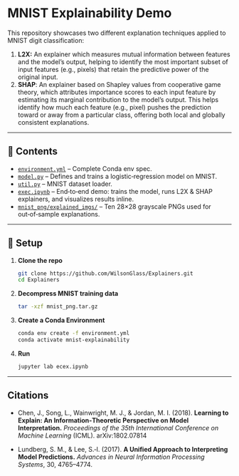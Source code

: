 # MNIST Explainability Demo

This repository showcases two different explanation techniques applied to MNIST digit classification:

1. **L2X:** An explainer which measures mutual information between features and the model’s output, helping to 
identify the most important subset of input features (e.g., pixels) that retain the predictive power of the original input.
2. **SHAP**: An explainer based on Shapley values from cooperative game theory, which attributes importance scores
to each input feature by estimating its marginal contribution to the model’s output. This helps identify how much each feature (e.g., pixel) pushes the prediction toward or away from a particular class, offering both local and globally consistent explanations.

----

## 📝 Contents

- [`environment.yml`](#setup-environment) – Complete Conda env spec.  
- [`model.py`](#model-definition) – Defines and trains a logistic‑regression model on MNIST.  
- [`util.py`](#data-utilities) – MNIST dataset loader.  
- [`exec.ipynb`](#notebook-demo) – End‑to‑end demo: trains the model, runs L2X & SHAP explainers, and visualizes results inline.  
- [`mnist_png/explained_imgs/`](#example-images) – Ten 28×28 grayscale PNGs used for out‑of‑sample explanations.  

---

## 🚀 Setup

1. **Clone the repo**  
   ```bash
   git clone https://github.com/WilsonGlass/Explainers.git
   cd Explainers

2. **Decompress MNIST training data**
    ```bash
   tar -xzf mnist_png.tar.gz

3. **Create a Conda Environment**
    ```bash
    conda env create -f environment.yml
    conda activate mnist-explainability

4. **Run**
    ```bash
   jupyter lab ecex.ipynb

----
   
## Citations
- Chen, J., Song, L., Wainwright, M. J., & Jordan, M. I. (2018). **Learning to Explain: An Information‐Theoretic Perspective on Model Interpretation.** *Proceedings of the 35th International Conference on Machine Learning* (ICML). arXiv:1802.07814

- Lundberg, S. M., & Lee, S.‑I. (2017). **A Unified Approach to Interpreting Model Predictions.** *Advances in Neural Information Processing Systems*, 30, 4765–4774.  


